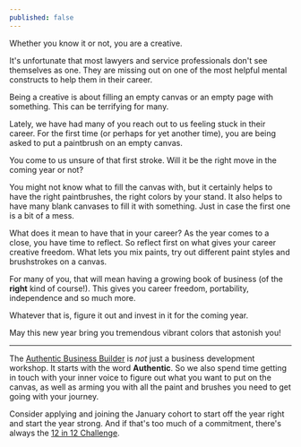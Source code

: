 ```yaml
---
published: false
---
```

Whether you know it or not, you are a creative.

It's unfortunate that most lawyers and service professionals don't see themselves as one. They are missing out on one of the most helpful mental constructs to help them in their career.

Being a creative is about filling an empty canvas or an empty page with something. This can be terrifying for many.

Lately, we have had many of you reach out to us feeling stuck in their career. For the first time (or perhaps for yet another time), you are being asked to put a paintbrush on an empty canvas.

You come to us unsure of that first stroke. Will it be the right move in the coming year or not?

You might not know what to fill the canvas with, but it certainly helps to have the right paintbrushes, the right colors by your stand. It also helps to have many blank canvases to fill it with something. Just in case the first one is a bit of a mess.

What does it mean to have that in your career? As the year comes to a close, you have time to reflect. So reflect first on what gives your career creative freedom. What lets you mix paints, try out different paint styles and brushstrokes on a canvas.

For many of you, that will mean having a growing book of business (of the **right** kind of course!). This gives you career freedom, portability, independence and so much more.

Whatever that is, figure it out and invest in it for the coming year.

May this new year bring you tremendous vibrant colors that astonish you!

----

The [Authentic Business Builder](https://buildyourbook.org/academy/the-authentic-business-builder/) is _not_ just a business development workshop. It starts with the word **Authentic**. So we also spend time getting in touch with your inner voice to figure out what you want to put on the canvas, as well as arming you with all the paint and brushes you need to get going with your journey.

Consider applying and joining the January cohort to start off the year right and start the year strong. And if that's too much of a commitment, there's always the [12 in 12 Challenge](https://buildyourbook.org/12in12/).